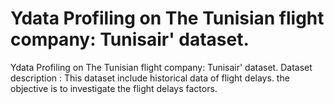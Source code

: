 # Ydata Profiling on The Tunisian flight company: Tunisair' dataset. 
 Ydata Profiling on The Tunisian flight company: Tunisair' dataset.  Dataset description : This dataset include historical data of flight delays. the objective is to investigate the flight delays factors.

